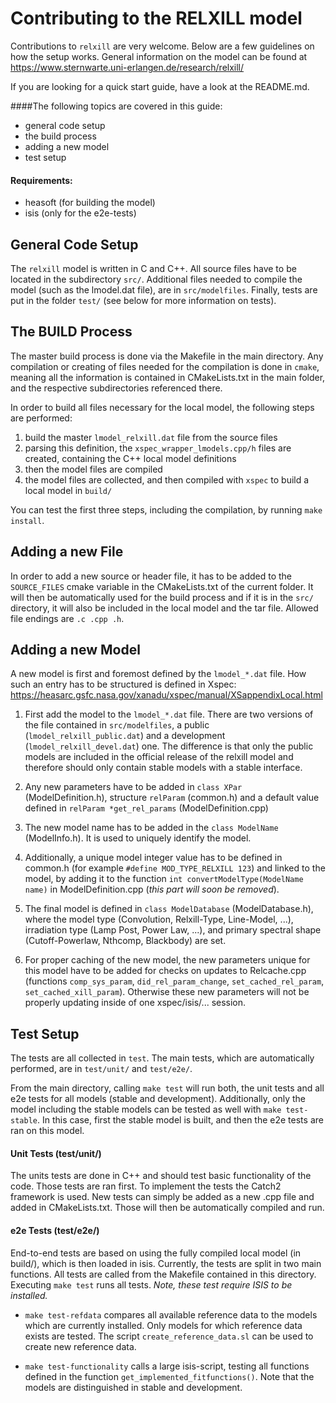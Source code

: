 # Contributing to the RELXILL model

Contributions to `relxill` are very welcome. Below are a few guidelines 
on how the setup works. General information on the model can be found at
https://www.sternwarte.uni-erlangen.de/research/relxill/

If you are looking for a quick start guide, have a look at the README.md.


####The following topics are covered in this guide:
* general code setup
* the build process
* adding a new model
* test setup 

#### Requirements:
* heasoft (for building the model)
* isis (only for the e2e-tests)

## General Code Setup 

The `relxill` model is written in C and C++. All source files have to be
located in the subdirectory `src/`. Additional files needed to compile the
model (such as the lmodel.dat file), are in `src/modelfiles`. Finally, tests
are put in the folder `test/` (see below for more information on tests).



## The BUILD Process 

The master build process is done via the Makefile in the main
directory. Any compilation or creating of files needed for the
compilation is done in `cmake`, meaning all the information is 
contained in CMakeLists.txt in the main folder, and the respective
subdirectories referenced there.

In order to build all files necessary for the local model, the following steps are performed:
1) build the master `lmodel_relxill.dat` file from the source files 
2) parsing this definition, the `xspec_wrapper_lmodels.cpp/h` files are created, 
   containing the C++ local model definitions
3) then the model files are compiled
4) the model files are collected, and then compiled with `xspec` to build a local model in `build/`

You can test the first three steps, including the compilation, by running `make install`.  

## Adding a new File

In order to add a new source or header file, it has to be added to the `SOURCE_FILES` cmake variable
in the CMakeLists.txt of the current folder. It will then be automatically used for the build process
and if it is in the `src/` directory, it will also be included in the local model and the tar file. Allowed
file endings are `.c .cpp .h`.

## Adding a new Model

A new model is first and foremost defined by the `lmodel_*.dat` file. How such an entry 
has to be structured is defined 
in Xspec: https://heasarc.gsfc.nasa.gov/xanadu/xspec/manual/XSappendixLocal.html

1)  First add the model to the `lmodel_*.dat` file. There are two versions of the file contained in 
`src/modelfiles`, a public (`lmodel_relxill_public.dat`) and a development (`lmodel_relxill_devel.dat`) one. 
The difference is that only the public models are included in the official release of the relxill model and 
therefore should only contain stable models with a stable interface.

2) Any new parameters have to be added in `class XPar` (ModelDefinition.h), structure `relParam` (common.h) and a default value defined  in 
   `relParam *get_rel_params` (ModelDefinition.cpp)

3) The new model name has to be added in the `class ModelName` (ModelInfo.h). 
   It is used to uniquely identify the model.
   
4) Additionally, a unique model integer 
   value has to be defined in common.h (for example `#define MOD_TYPE_RELXILL 123`)  and 
   linked to the model, by adding it to the function `int convertModelType(ModelName name)` in ModelDefinition.cpp
   (*this part will soon be removed*).

5) The final model is defined in `class ModelDatabase` (ModelDatabase.h), where the 
   model type (Convolution, Relxill-Type, Line-Model, ...), 
   irradiation type (Lamp Post, Power Law, ...), and
   primary spectral shape (Cutoff-Powerlaw, Nthcomp, Blackbody) are set. 

6) For proper caching of the new model, the new parameters unique for this model
   have to be added for checks on updates to Relcache.cpp (functions 
   `comp_sys_param`, `did_rel_param_change`, `set_cached_rel_param`, `set_cached_xill_param`). 
   Otherwise these new parameters will not be properly updating inside of one xspec/isis/... session. 



## Test Setup
The tests are all collected in `test`. The main tests, which are automatically performed, 
are in `test/unit/` and `test/e2e/`. 

From the main directory, calling `make test` will run both, the unit tests and all e2e tests for all
models (stable and development). Additionally, only the model including the stable models can be 
tested as well with `make test-stable`. In this case, first the stable model is built, and then 
the e2e tests are ran on this model. 

#### Unit Tests (test/unit/)
The units tests are done in C++ and should test basic functionality of the code. Those tests are ran first.
To implement the tests the Catch2  framework is used. New tests can simply be added as a new .cpp file and
added in CMakeLists.txt. Those will then be automatically compiled and run.

#### e2e Tests (test/e2e/)
End-to-end tests are based on using the fully compiled local model (in build/), which is then loaded in isis.
Currently, the tests are split in two main functions. All tests are called from the Makefile contained
in this directory. Executing `make test` runs all tests. *Note, these test require ISIS to be installed.*

* `make test-refdata` compares all available reference data to the models which are currently installed. 
Only models for which reference data exists are tested. The script `create_reference_data.sl` can be used 
  to create new reference data.

* `make test-functionality` calls a large isis-script, testing all functions defined in the function
`get_implemented_fitfunctions()`. Note that the models are distinguished in stable and development.
